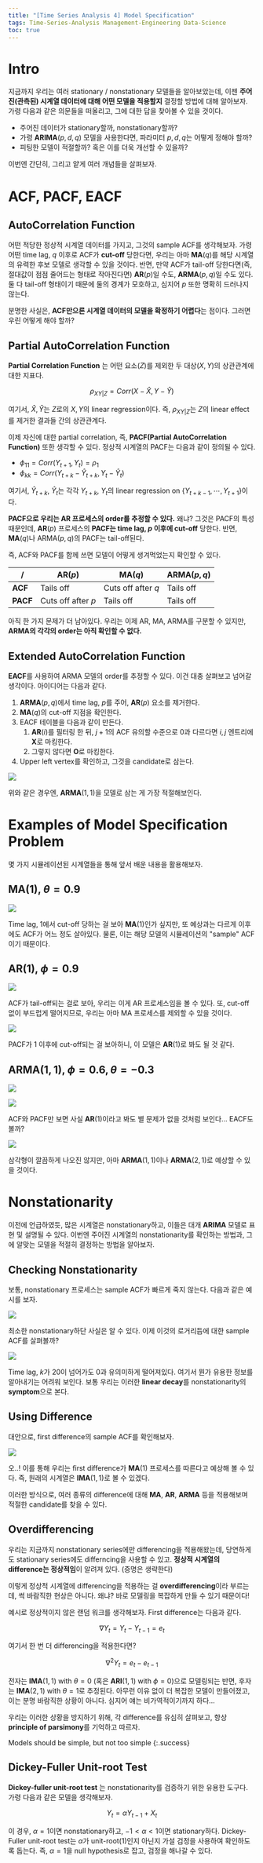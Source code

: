 ```yaml
---
title: "[Time Series Analysis 4] Model Specification"
tags: Time-Series-Analysis Management-Engineering Data-Science
toc: true
---
```


# Intro
지금까지 우리는 여러 stationary / nonstationary 모델들을 알아보았는데, 이젠 **주어진(관측된) 시계열 데이터에 대해 어떤 모델을 적용할지** 결정할 방법에 대해 알아보자. 가령 다음과 같은 의문들을 떠올리고, 그에 대한 답을 찾아볼 수 있을 것이다.

- 주어진 데이터가 stationary할까, nonstationary할까?
- 가령 **ARIMA**($p,d,q$) 모델을 사용한다면, 파라미터 $p,d,q$는 어떻게 정해야 할까?
- 피팅한 모델이 적절할까? 혹은 이를 더욱 개선할 수 있을까?

이번엔 간단히, 그리고 얕게 여러 개념들을 살펴보자.


# ACF, PACF, EACF
## AutoCorrelation Function
어떤 적당한 정상적 시계열 데이터를 가지고, 그것의 sample ACF를 생각해보자. 가령 어떤 time lag, $q$ 이후로 ACF가 **cut-off** 당한다면, 우리는 아마 **MA**($q$)를 해당 시계열의 유력한 후보 모델로 생각할 수 있을 것이다. 반면, 만약 ACF가 tail-off 당한다면(즉, 절대값이 점점 줄어드는 형태로 작아진다면) **AR**$(p)$일 수도, **ARMA**$(p,q)$일 수도 있다. 둘 다 tail-off 형태이기 때문에 둘의 경계가 모호하고, 심지어 $p$ 또한 명확히 드러나지 않는다.

분명한 사실은, **ACF만으론 시계열 데이터의 모델을 확정하기 어렵다**는 점이다. 그러면 우린 어떻게 해야 할까?

## Partial AutoCorrelation Function
**Partial Correlation Function** 는 어떤 요소($Z$)를 제외한 두 대상($X, Y$)의 상관관계에 대한 지표다. 

$$\rho_{XY \vert Z} = Corr(X - \hat X, Y - \hat Y)$$

여기서, $\hat X, \hat Y$는 $Z$로의 $X, Y$의 linear regression이다. 즉, $\rho_{XY \vert Z}$는 $Z$의 linear effect를 제거한 결과들 간의 상관관계다.

이제 자신에 대한 partial correlation, 즉, **PACF(Partial AutoCorrelation Function)** 또한 생각할 수 있다. 정상적 시계열의 PACF는 다음과 같이 정의될 수 있다.

- $\phi_{11} = Corr(Y_{t+1}, Y_t) = \rho_1$
- $\phi_{kk} = Corr(Y_{t+k} - \hat Y_{t+k}, Y_t - \hat Y_t)$

여기서, $\hat Y_{t+k}$, $\hat Y_{t}$는 각각 $Y_{t+k}$, $Y_t$의 linear regression on {$Y_{t+k-1}, \cdots, Y_{t+1}$}이다.

**PACF으로 우리는 AR 프로세스의 order를 추정할 수 있다.** 왜냐? 그것은 PACF의 특성 때문인데, **AR**$(p)$ 프로세스의 **PACF는 time lag, $p$ 이후에 cut-off** 당한다. 반면, **MA**($q$)나 ARMA$(p,q)$의 PACF는 tail-off된다.

즉, ACF와 PACF를 함께 쓰면 모델이 어떻게 생겨먹었는지 확인할 수 있다.

/ | **AR**($p$) | **MA**($q$) | **ARMA**($p, q$)
---|---|---|---
**ACF** | Tails off | Cuts off after $q$ | Tails off
**PACF** | Cuts off after $p$ | Tails off | Tails off

아직 한 가지 문제가 더 남아있다. 우리는 이제 AR, MA, ARMA를 구분할 수 있지만, **ARMA의 각각의 order는 아직 확인할 수 없다.**

## Extended AutoCorrelation Function
**EACF**를 사용하여 ARMA 모델의 order를 추정할 수 있다. 이건 대충 살펴보고 넘어갈 생각이다. 아이디어는 다음과 같다.

1. **ARMA**($p,q$)에서 time lag, $p$를 주어, **AR**($p$) 요소를 제거한다.
2. **MA**($q$)의 cut-off 지점을 확인한다.
3. EACF 테이블을 다음과 같이 만든다.
   1. **AR**$(i)$를 필터링 한 뒤, $j+1$의 ACF 유의할 수준으로 0과 다르다면 $i,j$ 엔트리에 **X**로 마킹한다.
   2. 그렇지 않다면 **O**로 마킹한다.
4. Upper left vertex를 확인하고, 그것을 candidate로 삼는다.

![](/imgs/mge/tsa8.png)

위와 같은 경우엔, **ARMA**$(1,1)$을 모델로 삼는 게 가장 적절해보인다.

# Examples of Model Specification Problem
몇 가지 시뮬레이션된 시계열들을 통해 앞서 배운 내용을 활용해보자.

## MA($1$), $\theta=0.9$

![](/imgs/mge/tsa9.png)

Time lag, $1$에서 cut-off 당하는 걸 보아 **MA**($1$)인가 싶지만, 또 예상과는 다르게 이후에도 ACF가 어느 정도 살아있다. 물론, 이는 해당 모델의 시뮬레이션의 "sample" ACF이기 때문이다.

## AR($1$), $\phi=0.9$

![](/imgs/mge/tsa10.png)

ACF가 tail-off되는 걸로 보아, 우리는 이게 AR 프로세스임을 볼 수 있다. 또, cut-off 없이 부드럽게 떨어지므로, 우리는 아마 MA 프로세스를 제외할 수 있을 것이다.

![](/imgs/mge/tsa11.png)

PACF가 $1$ 이후에 cut-off되는 걸 보아하니, 이 모델은 **AR**($1$)로 봐도 될 것 같다.

## ARMA($1,1$), $\phi = 0.6, \theta = -0.3$

![](/imgs/mge/tsa12.png)

![](/imgs/mge/tsa13.png)

ACF와 PACF만 보면 사실 **AR**($1$)이라고 봐도 별 문제가 없을 것처럼 보인다... EACF도 볼까?

![](/imgs/mge/tsa14.png)

삼각형이 깔끔하게 나오진 않지만, 아마 **ARMA**($1,1$)이나 **ARMA**($2,1$)로 예상할 수 있을 것이다.


# Nonstationarity
이전에 언급하였듯, 많은 시계열은 nonstationary하고, 이들은 대개 **ARIMA** 모델로 표현 및 설명될 수 있다. 이번엔 주어진 시계열의 nonstationarity를 확인하는 방법과, 그에 알맞는 모델을 적절히 결정하는 방법을 알아보자.


## Checking Nonstationarity
보통, nonstationary 프로세스는 sample ACF가 빠르게 죽지 않는다. 다음과 같은 예시를 보자.

![](/imgs/mge/tsa16.png)

최소한 nonstationary하단 사실은 알 수 있다. 이제 이것의 로거리듬에 대한 sample ACF를 살펴볼까?

![](/imgs/mge/tsa15.png)

Time lag, $k$가 20이 넘어가도 $0$과 유의미하게 떨어져있다. 여기서 뭔가 유용한 정보를 알아내기는 어려워 보인다. 보통 우리는 이러한 **linear decay**를 nonstationarity의 **symptom**으로 본다.

## Using Difference
대안으로, first difference의 sample ACF를 확인해보자. 

![](/imgs/mge/tsa17.png)

오..! 이를 통해 우리는 first difference가 **MA**($1$) 프로세스를 따른다고 예상해 볼 수 있다. 즉, 원래의 시계열은 **IMA**($1,1$)로 볼 수 있겠다.

이러한 방식으로, 여러 종류의 difference에 대해 **MA**, **AR**, **ARMA** 등을 적용해보며 적절한 candidate를 찾을 수 있다.


## Overdifferencing
우리는 지금까지 nonstationary series에만 differencing을 적용해왔는데, 당연하게도 stationary series에도 differncing을 사용할 수 있고. **정상적 시계열의 difference는 정상적임**이 알려져 있다. (증명은 생략한다)

이렇게 정상적 시계열에 differencing을 적용하는 걸 **overdifferencing**이라 부르는데, 썩 바람직한 현상은 아니다. 왜냐? 바로 모델링을 복잡하게 만들 수 있기 때문이다!

예시로 정상적이지 않은 랜덤 워크를 생각해보자. First difference는 다음과 같다.

$$\nabla Y_t = Y_t - Y_{t-1} = e_t$$

여기서 한 번 더 differencing을 적용한다면?

$$\nabla^2 Y_t = e_t - e_{t-1}$$

전자는 **IMA**($1,1$) with $\theta = 0$ (혹은 **ARI**($1,1$) with $\phi=0$)으로 모델링되는 반면, 후자는 **IMA**($2,1$) with $\theta=1$로 추정된다. 아무런 이유 없이 더 복잡한 모델이 만들어졌고, 이는 분명 바람직한 상황이 아니다. 심지어 얘는 비가역적이기까지 하다...

우리는 이러한 상황을 방지하기 위해, 각 difference를 유심히 살펴보고, 항상 **principle of parsimony**를 기억하고 따르자.

Models should be simple, but not too simple
{:.success}

## Dickey-Fuller Unit-root Test
**Dickey-fuller unit-root test** 는 nonstationarity를 검증하기 위한 유용한 도구다. 가령 다음과 같은 모델을 생각해보자.

$$Y_t = \alpha Y_{t-1} + X_t$$

이 경우, $\alpha = 1$이면 nonstationary하고, $-1<\alpha<1$이면 stationary하다. Dickey-Fuller unit-root test는 $\alpha$가 unit-root($1$)인지 아닌지 가설 검정을 사용하여 확인하도록 돕는다. 즉, $\alpha = 1$을 null hypothesis로 잡고, 검정을 해나갈 수 있다.
